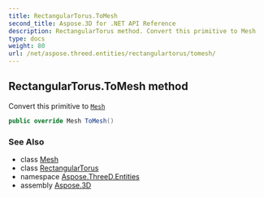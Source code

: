 ```yaml
---
title: RectangularTorus.ToMesh
second_title: Aspose.3D for .NET API Reference
description: RectangularTorus method. Convert this primitive to Mesh
type: docs
weight: 80
url: /net/aspose.threed.entities/rectangulartorus/tomesh/
---
```

## RectangularTorus.ToMesh method

Convert this primitive to [`Mesh`](../../mesh/)

```csharp
public override Mesh ToMesh()
```

### See Also

* class [Mesh](../../mesh/)
* class [RectangularTorus](../)
* namespace [Aspose.ThreeD.Entities](../../../aspose.threed.entities/)
* assembly [Aspose.3D](../../../)


